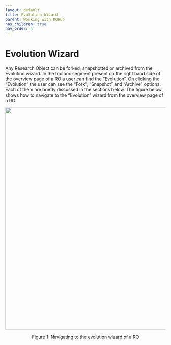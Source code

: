 ```yaml
---
layout: default
title: Evolution Wizard
parent: Working with ROHub
has_children: true
nav_order: 4
---
```


# Evolution Wizard
Any Research Object can be forked, snapshotted or archived from the Evolution wizard. In the toolbox segment present on the right hand side of the overview page of a RO a user can find the “Evolution”. On clicking the “Evolution” the user can see the “Fork”, “Snapshot” and “Archive” options. Each of them are briefly discussed in the sections below. The figure below shows how to navigate to the “Evolution” wizard from the overview page of a RO.

<p align="center"> <img src="https://box.psnc.pl/f/4c9422badc/?raw=1" width="700"> </p>
<div align="center"> Figure 1: Navigating to the evolution wizard of a RO </div>
